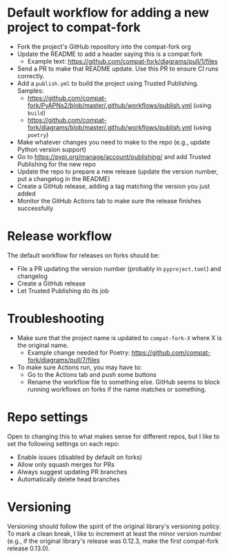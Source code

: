 # Default workflow for adding a new project to compat-fork

- Fork the project's GitHub repository into the compat-fork org
- Update the README to add a header saying this is a compat fork
  - Example text: https://github.com/compat-fork/diagrams/pull/1/files
- Send a PR to make that README update. Use this PR to ensure CI runs correctly.
- Add a `publish.yml` to build the project using Trusted Publishing. Samples:
  - https://github.com/compat-fork/PyAPNs2/blob/master/.github/workflows/publish.yml (using `build`)
  - https://github.com/compat-fork/diagrams/blob/master/.github/workflows/publish.yml (using `poetry`)
- Make whatever changes you need to make to the repo (e.g., update
  Python version support)
- Go to https://pypi.org/manage/account/publishing/ and add Trusted Publishing
  for the new repo
- Update the repo to prepare a new release (update the version number, put
  a changelog in the README)
- Create a GitHub release, adding a tag matching the version you just added
- Monitor the GitHub Actions tab to make sure the release finishes successfully

# Release workflow

The default workflow for releases on forks should be:

- File a PR updating the version number (probably in `pyproject.toml`)
  and changelog
- Create a GitHub release
- Let Trusted Publishing do its job

# Troubleshooting

- Make sure that the project name is updated to `compat-fork-X` where X is
  the original name.
  - Example change needed for Poetry: https://github.com/compat-fork/diagrams/pull/7/files
- To make sure Actions run, you may have to:
  - Go to the Actions tab and push some buttons
  - Rename the workflow file to something else. GitHub seems to block running
    workflows on forks if the name matches or something.

# Repo settings

Open to changing this to what makes sense for different repos,
but I like to set the following settings on each repo:

- Enable issues (disabled by default on forks)
- Allow only squash merges for PRs
- Always suggest updating PR branches
- Automatically delete head branches

# Versioning

Versioning should follow the spirit of the original library's
versioning policy. To mark a clean break, I like to increment at least
the minor version number (e.g., if the original library's release was
0.12.3, make the first compat-fork release 0.13.0).
